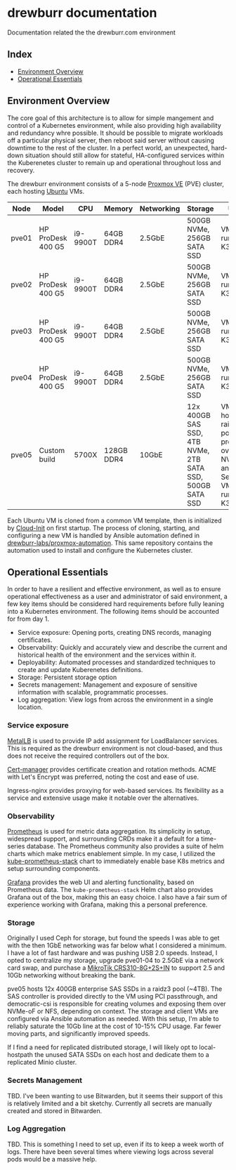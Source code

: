 # drewburr documentation

Documentation related the the drewburr.com environment

## Index

- [Environment Overview](#environment-overview)
- [Operational Essentials](#operational-essentials)

## Environment Overview

The core goal of this architecture is to allow for simple mangement and control of a Kubernetes environment, while also providing high availability and redundancy whre possible. It should be possible to migrate workloads off a particular physical server, then reboot said server without causing downtime to the rest of the cluster. In a perfect world, an unexpected, hard-down situation should still allow for stateful, HA-configured services within the Kuberenetes cluster to remain up and operational throughout loss and recovery.

The drewburr environment consists of a 5-node [Proxmox VE](https://pve.proxmox.com/wiki/Main_Page) (PVE) cluster, each hosting [Ubuntu](https://ubuntu.com/download/server) VMs.

|Node|Model|CPU|Memory|Networking|Storage|Usage|
|-|-|-|-|-|-|-|
|pve01|HP ProDesk 400 G5|i9-9900T|64GB DDR4|2.5GbE|500GB NVMe, 256GB SATA SSD|VM running K3s|
|pve02|HP ProDesk 400 G5|i9-9900T|64GB DDR4|2.5GbE|500GB NVMe, 256GB SATA SSD|VM running K3s|
|pve03|HP ProDesk 400 G5|i9-9900T|64GB DDR4|2.5GbE|500GB NVMe, 256GB SATA SSD|VM running K3s|
|pve04|HP ProDesk 400 G5|i9-9900T|64GB DDR4|2.5GbE|500GB NVMe, 256GB SATA SSD|VM running K3s|
|pve05|Custom build|5700X|128GB DDR4|10GbE|12x 400GB SAS SSD, 4TB NVMe, 2TB SATA SSD, 500GB SATA SSD|VM hosting a raidz3 pool, provided over NVMe-oF and NFS. Secondary VM running K3s|

Each Ubuntu VM is cloned from a common VM template, then is initialized by [Cloud-Init](https://cloudinit.readthedocs.io/en/latest/) on first startup. The process of cloning, starting, and configuring a new VM is handled by Ansible automation defined in [drewburr-labs/proxmox-automation](https://github.com/drewburr-labs/proxmox-automation). This same repository contains the automation used to install and configure the Kubernetes cluster.

## Operational Essentials

In order to have a resilient and effective environment, as well as to ensure operational effectiveness as a user and administrator of said environment, a few key items should be considered hard requirements before fully leaning into a Kubernetes environment. The following items should be accounted for from day 1.

- Service exposure: Opening ports, creating DNS records, managing certificates.
- Observability: Quickly and accurately view and describe the current and historical health of the environment and the services within it.
- Deployability: Automated processes and standardized techniques to create and update Kuberenetes definitions.
- Storage: Persistent storage option
- Secrets management: Management and exposure of sensitive information with scalable, programmatic processes.
- Log aggregation: View logs from across the environment in a single location.

### Service exposure

[MetalLB](https://metallb.universe.tf/)  is used to provide IP add assignment for LoadBalancer services. This is required as the drewburr environment is not cloud-based, and thus does not receive the required controllers out of the box.

[Cert-manager](https://cert-manager.io/) provides certificate creation and rotation methods. ACME with Let's Encrypt was preferred, noting the cost and ease of use.

Ingress-nginx provides proxying for web-based services. Its flexibility as a service and extensive usage make it notable over the alternatives.

### Observability

[Prometheus](https://prometheus.io/) is used for metric data aggregation. Its simplicity in setup, widespread support, and surrounding CRDs make it a default for a time-series database. The Prometheus community also provides a suite of helm charts which make metrics enablement simple. In my case, I utilized the [kube-prometheus-stack](https://github.com/prometheus-community/helm-charts/tree/main/charts/kube-prometheus-stack) chart to immediately enable base K8s metrics and setup surrounding components.

[Grafana](https://grafana.com/) provides the web UI and alerting functionality, based on Prometheus data. The `kube-prometheus-stack` Helm chart also provides Grafana out of the box, making this an easy choice. I also have a fair sum of experience working with Grafana, making this a personal preference.

### Storage

Originally I used Ceph for storage, but found the speeds I was able to get with the then 1GbE networking was far below what I considered a minimum. I have a lot of fast hardware and was pushing USB 2.0 speeds. Instead, I opted to centralize my storage, upgrade pve01-04 to 2.5GbE via a network card swap, and purchase a [MikroTik CRS310-8G+2S+IN](https://mikrotik.com/product/crs310_8g_2s_in) to support 2.5 and 10Gb networking without breaking the bank.

pve05 hosts 12x 400GB enterprise SAS SSDs in a raidz3 pool (~4TB). The SAS controller is provided directly to the VM using PCI passthrough, and democratic-csi is responsible for creating volumes and exposing them over NVMe-oF or NFS, depending on context. The storage and client VMs are configured via Ansible automation as needed. With this setup, I'm able to reliably saturate the 10Gb line at the cost of 10-15% CPU usage. Far fewer moving parts, and significantly improved speeds.

If I find a need for replicated distributed storage, I will likely opt to local-hostpath the unused SATA SSDs on each host and dedicate them to a replicated Minio cluster.

### Secrets Management

TBD. I've been wanting to use Bitwarden, but it seems their support of this is relatively limited and a bit sketchy. Currently all secrets are manually created and stored in Bitwarden.

### Log Aggregation

TBD. This is something I need to set up, even if its to keep a week worth of logs. There have been several times where viewing logs across several pods would be a massive help.
